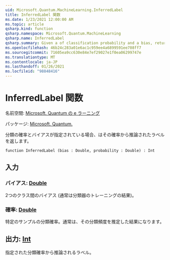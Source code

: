 ```yaml
---
uid: Microsoft.Quantum.MachineLearning.InferredLabel
title: InferredLabel 関数
ms.date: 1/23/2021 12:00:00 AM
ms.topic: article
qsharp.kind: function
qsharp.namespace: Microsoft.Quantum.MachineLearning
qsharp.name: InferredLabel
qsharp.summary: Given a of classification probability and a bias, returns the label inferred from that probability.
ms.openlocfilehash: 46b24c283a01e6ac1c959ee4a6899591ee708ff7
ms.sourcegitcommit: 71605ea9cc630e84e7ef29027e1f0ea06299747e
ms.translationtype: MT
ms.contentlocale: ja-JP
ms.lasthandoff: 01/26/2021
ms.locfileid: "98848416"
---
```

# <a name="inferredlabel-function"></a>InferredLabel 関数

名前空間: [Microsoft. Quantum の e ラーニング](xref:Microsoft.Quantum.MachineLearning)

パッケージ: [Microsoft. Quantum.](https://nuget.org/packages/Microsoft.Quantum.MachineLearning)


分類の確率とバイアスが指定されている場合、はその確率から推論されたラベルを返します。

```qsharp
function InferredLabel (bias : Double, probability : Double) : Int
```


## <a name="input"></a>入力

### <a name="bias--double"></a>バイアス: [Double](xref:microsoft.quantum.lang-ref.double)

2つのクラス間のバイアス (通常は分類器のトレーニングの結果)。


### <a name="probability--double"></a>確率: [Double](xref:microsoft.quantum.lang-ref.double)

特定のサンプルの分類確率。通常は、その分類頻度を推定した結果になります。



## <a name="output--int"></a>出力: [Int](xref:microsoft.quantum.lang-ref.int)

指定された分類確率から推論されるラベル。